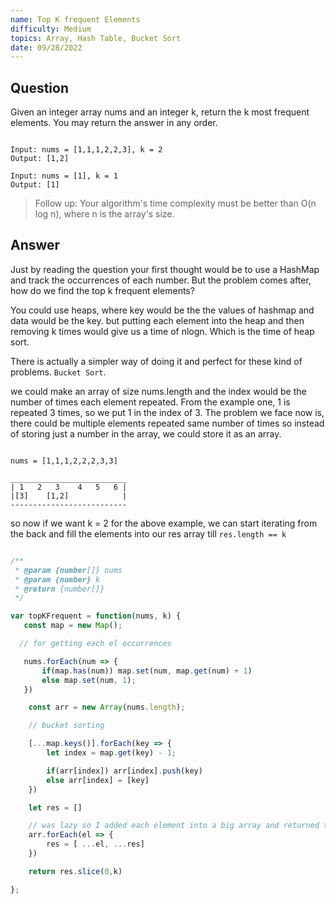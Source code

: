 ```yaml
---
name: Top K frequent Elements
difficulty: Medium
topics: Array, Hash Table, Bucket Sort
date: 09/28/2022
---
```


## Question

Given an integer array nums and an integer k, return the k most frequent elements. You may return the answer in any order.

```txt:examples showLineNumbers

Input: nums = [1,1,1,2,2,3], k = 2
Output: [1,2]

Input: nums = [1], k = 1
Output: [1]

```

> Follow up: Your algorithm's time complexity must be better than O(n log n), where n is the array's size.

## Answer

Just by reading the question your first thought would be to use a HashMap and track the occurrences of each number. But the problem comes after, how do we find the top k frequent elements?

You could use heaps, where key would be the the values of hashmap and data would be the key.
but putting each element into the heap and then removing k times would give us a time of nlogn. Which is the time of heap sort.

There is actually a simpler way of doing it and perfect for these kind of problems. `Bucket Sort`.

we could make an array of size nums.length and the index would be the number of times each element repeated. From the example one, 1 is repeated 3 times, so we put 1 in the index of 3. The problem we face now is, there could be multiple elements repeated same number of times so instead of storing just a number in the array, we could store it as an array.

```txt:example

nums = [1,1,1,2,2,2,3,3]

__________________________
| 1   2   3    4   5   6 |
|[3]    [1,2]            |
--------------------------
```

so now if we want k = 2 for the above example, we can start iterating from the back and fill the elements into our res array till `res.length == k`

```js:solution.js showLineNumbers

/**
 * @param {number[]} nums
 * @param {number} k
 * @return {number[]}
 */

var topKFrequent = function(nums, k) {
   const map = new Map();

  // for getting each el occurrences

   nums.forEach(num => {
       if(map.has(num)) map.set(num, map.get(num) + 1)
       else map.set(num, 1);
   })

    const arr = new Array(nums.length);

    // bucket sorting

    [...map.keys()].forEach(key => {
        let index = map.get(key) - 1;

        if(arr[index]) arr[index].push(key)
        else arr[index] = [key]
    })

    let res = []

    // was lazy so I added each element into a big array and returned the slice(0,k)
    arr.forEach(el => {
        res = [ ...el, ...res]
    })

    return res.slice(0,k)

};

```
